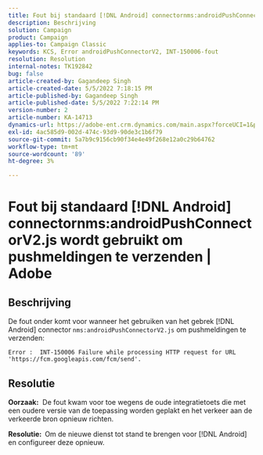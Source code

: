 ```yaml
---
title: Fout bij standaard [!DNL Android] connectornms:androidPushConnectorV2.js wordt gebruikt om pushmeldingen te verzenden | Adobe
description: Beschrijving
solution: Campaign
product: Campaign
applies-to: Campaign Classic
keywords: KCS, Error androidPushConnectorV2, INT-150006-fout
resolution: Resolution
internal-notes: TK192842
bug: false
article-created-by: Gagandeep Singh
article-created-date: 5/5/2022 7:18:15 PM
article-published-by: Gagandeep Singh
article-published-date: 5/5/2022 7:22:14 PM
version-number: 2
article-number: KA-14713
dynamics-url: https://adobe-ent.crm.dynamics.com/main.aspx?forceUCI=1&pagetype=entityrecord&etn=knowledgearticle&id=6036cf1a-a8cc-ec11-a7b5-6045bd00dd66
exl-id: 4ac585d9-002d-474c-93d9-90de3c1b6f79
source-git-commit: 5a7b9c9156cb90f34e4e49f268e12a0c29b64762
workflow-type: tm+mt
source-wordcount: '89'
ht-degree: 3%

---
```


# Fout bij standaard [!DNL Android] connectornms:androidPushConnectorV2.js wordt gebruikt om pushmeldingen te verzenden | Adobe

## Beschrijving




De fout onder komt voor wanneer het gebruiken van het gebrek [!DNL Android] connector `nms:androidPushConnectorV2.js` om pushmeldingen te verzenden:

```
Error :  INT-150006 Failure while processing HTTP request for URL 'https://fcm.googleapis.com/fcm/send'.
```

## Resolutie


<b>Oorzaak:</b>  De fout kwam voor toe wegens de oude integratietoets die met een oudere versie van de toepassing worden geplakt en het verkeer aan de verkeerde bron opnieuw richten.

<b>Resolutie:  </b>Om de nieuwe dienst tot stand te brengen voor [!DNL Android] en configureer deze opnieuw.
